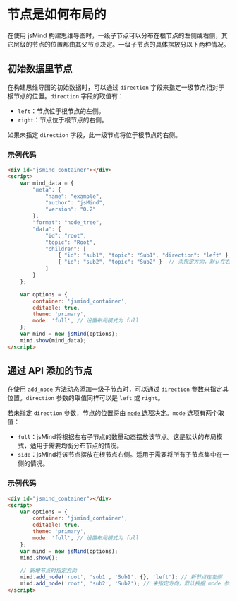 # 节点是如何布局的

在使用 jsMind 构建思维导图时，一级子节点可以分布在根节点的左侧或右侧，其它层级的节点的位置都由其父节点决定。一级子节点的具体摆放分以下两种情况。

## 初始数据里节点

在构建思维导图的初始数据时，可以通过 `direction` 字段来指定一级节点相对于根节点的位置。`direction` 字段的取值有：

- `left`：节点位于根节点的左侧。
- `right`：节点位于根节点的右侧。

如果未指定 `direction` 字段，此一级节点将位于根节点的右侧。

### 示例代码

```html
<div id="jsmind_container"></div>
<script>
    var mind_data = {
        "meta": {
            "name": "example",
            "author": "jsMind",
            "version": "0.2"
        },
        "format": "node_tree",
        "data": {
            "id": "root",
            "topic": "Root",
            "children": [
                { "id": "sub1", "topic": "Sub1", "direction": "left" }, // 设置子节点在左侧
                { "id": "sub2", "topic": "Sub2" }  // 未指定方向，默认在右侧
            ]
        }
    };

    var options = {
        container: 'jsmind_container',
        editable: true,
        theme: 'primary',
        mode: 'full', // 设置布局模式为 full
    };
    var mind = new jsMind(options);
    mind.show(mind_data);
</script>
```

## 通过 API 添加的节点

在使用 `add_node` 方法动态添加一级子节点时，可以通过 `direction` 参数来指定其位置。`direction` 参数的取值同样可以是 `left` 或 `right`。

若未指定 `direction` 参数，节点的位置将由 [`mode` 选项](../options/option.mode.md)决定。`mode` 选项有两个取值：

- `full`：jsMind将根据左右子节点的数量动态摆放该节点。这是默认的布局模式，适用于需要均衡分布节点的情况。
- `side`：jsMind将该节点摆放在根节点右侧。适用于需要将所有子节点集中在一侧的情况。

### 示例代码

```html
<div id="jsmind_container"></div>
<script>
    var options = {
        container: 'jsmind_container',
        editable: true,
        theme: 'primary',
        mode: 'full', // 设置布局模式为 full
    };
    var mind = new jsMind(options);
    mind.show();

    // 新增节点时指定方向
    mind.add_node('root', 'sub1', 'Sub1', {}, 'left'); // 新节点在左侧
    mind.add_node('root', 'sub2', 'Sub2'); // 未指定方向，默认根据 mode 参数决定
</script>
```

